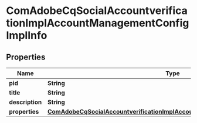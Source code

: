 

# ComAdobeCqSocialAccountverificationImplAccountManagementConfigImplInfo

## Properties

Name | Type | Description | Notes
------------ | ------------- | ------------- | -------------
**pid** | **String** |  |  [optional]
**title** | **String** |  |  [optional]
**description** | **String** |  |  [optional]
**properties** | [**ComAdobeCqSocialAccountverificationImplAccountManagementConfigImplProperties**](ComAdobeCqSocialAccountverificationImplAccountManagementConfigImplProperties.md) |  |  [optional]



